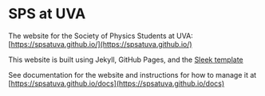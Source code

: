 # SPS at UVA

The website for the Society of Physics Students at UVA: [https://spsatuva.github.io/](https://spsatuva.github.io/)

This website is built using Jekyll, GitHub Pages, and the [Sleek template](https://github.com/janczizikow/sleek)

See documentation for the website and instructions for how to manage it at [https://spsatuva.github.io/docs](https://spsatuva.github.io/docs)